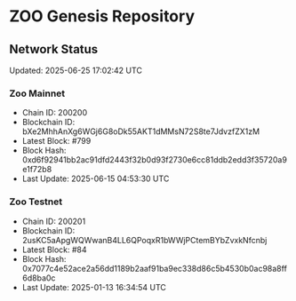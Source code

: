 # ZOO Genesis Repository

## Network Status
Updated: 2025-06-25 17:02:42 UTC

### Zoo Mainnet
- Chain ID: 200200
- Blockchain ID: bXe2MhhAnXg6WGj6G8oDk55AKT1dMMsN72S8te7JdvzfZX1zM
- Latest Block: #799
- Block Hash: 0xd6f92941bb2ac91dfd2443f32b0d93f2730e6cc81ddb2edd3f35720a9e1f72b8
- Last Update: 2025-06-15 04:53:30 UTC

### Zoo Testnet
- Chain ID: 200201
- Blockchain ID: 2usKC5aApgWQWwanB4LL6QPoqxR1bWWjPCtemBYbZvxkNfcnbj
- Latest Block: #84
- Block Hash: 0x7077c4e52ace2a56dd1189b2aaf91ba9ec338d86c5b4530b0ac98a8ff6d8ba0c
- Last Update: 2025-01-13 16:34:54 UTC

